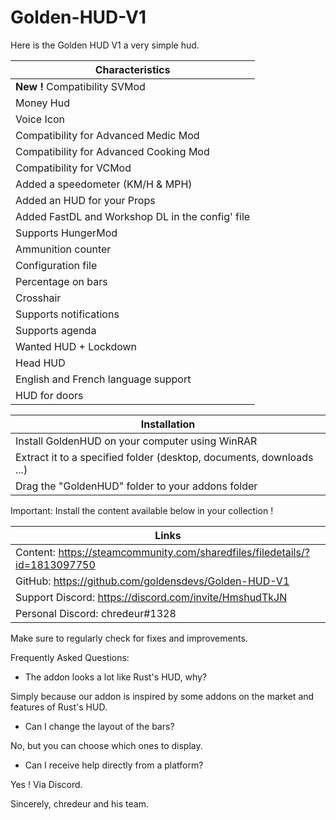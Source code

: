 # Golden-HUD-V1

Here is the Golden HUD V1 a very simple hud.

|Characteristics|
|---------------|
| **New !** Compatibility SVMod|
| Money Hud|
| Voice Icon|
| Compatibility for Advanced Medic Mod|
| Compatibility for Advanced Cooking Mod|
| Compatibility for VCMod|
| Added a speedometer (KM/H & MPH)|
| Added an HUD for your Props|
| Added FastDL and Workshop DL in the config' file|
| Supports HungerMod|
| Ammunition counter|
| Configuration file|
| Percentage on bars|
| Crosshair|
| Supports notifications|
| Supports agenda|
| Wanted HUD + Lockdown|
| Head HUD|
| English and French language support|
| HUD for doors|

|Installation|
|-----------|
|Install GoldenHUD on your computer using WinRAR|
| Extract it to a specified folder (desktop, documents, downloads ...)|
| Drag the "GoldenHUD" folder to your addons folder|

Important: Install the content available below in your collection !

|Links|
|-----------|
|Content: https://steamcommunity.com/sharedfiles/filedetails/?id=1813097750|
|GitHub: https://github.com/goldensdevs/Golden-HUD-V1|
|Support Discord: https://discord.com/invite/HmshudTkJN|
|Personal Discord: chredeur#1328|

Make sure to regularly check for fixes and improvements.


Frequently Asked Questions:

- The addon looks a lot like Rust's HUD, why?

Simply because our addon is inspired by some addons on the market and features of Rust's HUD.

- Can I change the layout of the bars?

No, but you can choose which ones to display.

- Can I receive help directly from a platform?

Yes ! Via Discord.


Sincerely, chredeur and his team.
